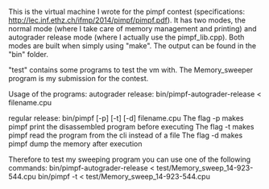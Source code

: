 This is the virtual machine I wrote for the pimpf contest (specifications: http://lec.inf.ethz.ch/ifmp/2014/pimpf/pimpf.pdf). It has two modes, the normal mode (where I take care of memory management and printing) and autograder release mode (where I actually use the pimpf_lib.cpp). Both modes are built when simply using "make". The output can be found in the "bin" folder.

"test" contains some programs to test the vm with. The Memory_sweeper program is my submission for the contest.

Usage of the programs:
autograder release:
bin/pimpf-autograder-release < filename.cpu

regular release:
bin/pimpf [-p] [-t] [-d] filename.cpu
The flag -p makes pimpf print the disassembled program before executing
The flag -t makes pimpf read the program from the cli instead of a file
The flag -d makes pimpf dump the memory after execution

Therefore to test my sweeping program you can use one of the following commands:
bin/pimpf-autograder-release < test/Memory_sweep_14-923-544.cpu
bin/pimpf -t < test/Memory_sweep_14-923-544.cpu

